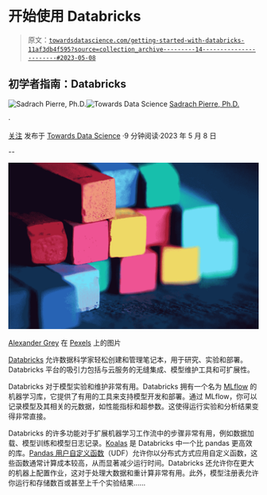 # 开始使用 Databricks

> 原文：[`towardsdatascience.com/getting-started-with-databricks-11af3db4f595?source=collection_archive---------14-----------------------#2023-05-08`](https://towardsdatascience.com/getting-started-with-databricks-11af3db4f595?source=collection_archive---------14-----------------------#2023-05-08)

## 初学者指南：Databricks

[](https://spierre91.medium.com/?source=post_page-----11af3db4f595--------------------------------)![Sadrach Pierre, Ph.D.](https://spierre91.medium.com/?source=post_page-----11af3db4f595--------------------------------)[](https://towardsdatascience.com/?source=post_page-----11af3db4f595--------------------------------)![Towards Data Science](https://towardsdatascience.com/?source=post_page-----11af3db4f595--------------------------------) [Sadrach Pierre, Ph.D.](https://spierre91.medium.com/?source=post_page-----11af3db4f595--------------------------------)

·

[关注](https://medium.com/m/signin?actionUrl=https%3A%2F%2Fmedium.com%2F_%2Fsubscribe%2Fuser%2F120b86134681&operation=register&redirect=https%3A%2F%2Ftowardsdatascience.com%2Fgetting-started-with-databricks-11af3db4f595&user=Sadrach+Pierre%2C+Ph.D.&userId=120b86134681&source=post_page-120b86134681----11af3db4f595---------------------post_header-----------) 发布于 [Towards Data Science](https://towardsdatascience.com/?source=post_page-----11af3db4f595--------------------------------) ·9 分钟阅读·2023 年 5 月 8 日

--

[](https://medium.com/m/signin?actionUrl=https%3A%2F%2Fmedium.com%2F_%2Fbookmark%2Fp%2F11af3db4f595&operation=register&redirect=https%3A%2F%2Ftowardsdatascience.com%2Fgetting-started-with-databricks-11af3db4f595&source=-----11af3db4f595---------------------bookmark_footer-----------)![](img/c2c2e8095e951f4e978e8ed16e16747c.png)

[Alexander Grey](https://www.pexels.com/@mccutcheon/) 在 [Pexels](https://www.pexels.com/photo/assorted-color-bricks-1148496/) 上的图片

[Databricks](https://www.databricks.com/) 允许数据科学家轻松创建和管理笔记本，用于研究、实验和部署。Databricks 平台的吸引力包括与云服务的无缝集成、模型维护工具和可扩展性。

Databricks 对于模型实验和维护非常有用。Databricks 拥有一个名为 [MLflow](https://mlflow.org/docs/latest/index.html) 的机器学习库，它提供了有用的工具来支持模型开发和部署。通过 MLflow，你可以记录模型及其相关的元数据，如性能指标和超参数。这使得运行实验和分析结果变得非常直接。

Databricks 的许多功能对于扩展机器学习工作流中的步骤非常有用，例如数据加载、模型训练和模型日志记录。[Koalas](https://koalas.readthedocs.io/en/latest/user_guide/index.html) 是 Databricks 中一个比 pandas 更高效的库。[Pandas 用户自定义函数](https://spark.apache.org/docs/3.1.2/api/python/reference/api/pyspark.sql.functions.pandas_udf.html)（UDF）允许你以分布式方式应用自定义函数，这些函数通常计算成本较高，从而显著减少运行时间。Databricks 还允许你在更大的机器上配置作业，这对于处理大数据和重计算非常有用。此外，模型注册表允许你运行和存储数百或甚至上千个实验结果……
